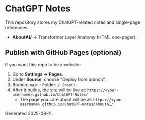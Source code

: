 # ChatGPT Notes

This repository stores my ChatGPT-related notes and single-page references.

- **AboutAI/** → Transformer Layer Anatomy (HTML one-pager).

## Publish with GitHub Pages (optional)
If you want this repo to be a website:

1. Go to **Settings → Pages**.
2. Under **Source**, choose "Deploy from branch".
3. Branch: `main` · Folder: `/ (root)`.
4. After it builds, the site will be live at: `https://<your-username>.github.io/ChatGPT-Notes/`
   - The page you care about will be at: `https://<your-username>.github.io/ChatGPT-Notes/AboutAI/`

Generated 2025-08-11.
